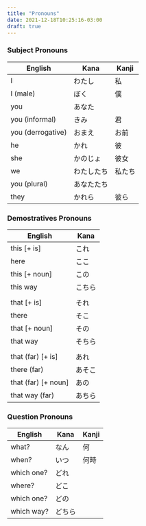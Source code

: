 ```yaml
---
title: "Pronouns"
date: 2021-12-18T10:25:16-03:00
draft: true
---
```

### Subject Pronouns
| English           | Kana       | Kanji  |
|--------------     |------------|------- |
| I                 | わたし     | 私     |
| I (male)          | ぼく       | 僕     |
| you               | あなた     |        |
| you (informal)    | きみ       | 君     |
| you (derrogative) | おまえ     | お前   |
| he                | かれ       | 彼     |
| she               | かのじょ   | 彼女   |
| we                | わたしたち | 私たち |
| you (plural)      | あなたたち |        |
| they              | かれら     | 彼ら   |

### Demostratives Pronouns
| English              | Kana   |
|----------------------|--------|
| this [+ is]          | これ   |
| here                 | ここ   |
| this [+ noun]        | この   |
| this way             | こちら |
|                      |        |
| that [+ is]          | それ   |
| there                | そこ   |
| that [+ noun]        | その   |
| that way             | そちら |
|                      |        |
| that (far) [+ is]    | あれ   |
| there (far)          | あそこ |
| that (far)  [+ noun] | あの   |
| that way (far)       | あちら |

### Question Pronouns
| English    | Kana   | Kanji |
|------------|--------|-------|
| what?      | なん   | 何    |
| when?      | いつ   | 何時  |
| which one? | どれ   |       |
| where?     | どこ   |       |
| which one? | どの   |       |
| which way? | どちら |       |
